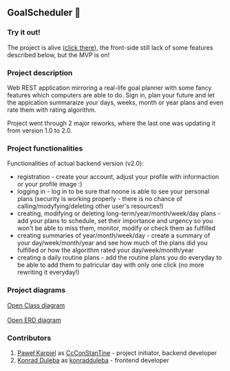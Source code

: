 ## <strong>GoalScheduler 📔</strong>

### Try it out!

The project is alive (<a href="https://goal-scheduler.web.app/welcome">click there</a>), the front-side still lack of some features described below, but the MVP is on!
### Project description

Web REST application mirroring a real-life goal planner with some fancy features which computers are able to do. 
Sign in, plan your future and let the appication summaraize your days, weeks, month or year plans and even rate them with rating algorithm. 

Project went through 2 major reworks, where the last one was updating it from version 1.0 to 2.0. 

### Project functionalities

Functionalities of actual backend version (v2.0):
- registration - create your account, adjust your profile with informaction or your profile image :)
- logging in - log in to be sure that noone is able to see your personal plans (security is working properly - there is no chance of calling/modyfying/deleting other user's resources!)
- creating, modifying or deleting long-term/year/month/week/day plans - add your plans to schedule, set their importance and urgency so you won't be able to miss them, monitor, modify or check them as fulfilled
- creating summaries of year/month/week/day - create a summary of your day/week/month/year and see how much of the plans did you fulfilled or how the algorithm rated your day/week/month/year  
- creating a daily routine plans - add the routine plans you do everyday to be able to add them to patricular day with only one click (no more rewriting it everyday!)

### Project diagrams

<div>
  <a href="https://github.com/CcConStanTine/GoalScheduler/blob/master/backend/src/main/resources/img/MyScheduleReworked%20class%20diagram.png", target="_blank">Open Class diagram</a>
</div>
<br />
<div>
  <a href="https://github.com/CcConStanTine/GoalScheduler/blob/master/backend/src/main/resources/img/MyScheduleReworked%20ERD.png", target="_blank">Open ERD diagram</a>
</div>

### Contributors
1. [Paweł Karpiel](mailto:pawel21599@gmail.com) as [CcConStanTine](https://github.com/CcConStanTine) - project initiator, backend developer
2. [Konrad Dulęba](mailto:kon.duleba@gmail.com) as [konradduleba](https://github.com/konradduleba) - frontend developer
